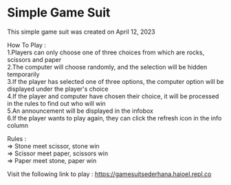# Simple Game Suit

This simple game suit was created on April 12, 2023

How To Play : <br>
1.Players can only choose one of three choices from which are rocks, scissors and paper <br>
2.The computer will choose randomly, and the selection will be hidden temporarily <br>
3.If the player has selected one of three options, the computer option will be displayed under the player's choice <br>
4.If the player and computer have chosen their choice, it will be processed in the rules to find out who will win <br>
5.An announcement will be displayed in the infobox <br>
6.If the player wants to play again, they can click the refresh icon in the info column <br>

Rules : <br>
=> Stone meet scissor, stone win <br>
=> Scissor meet paper, scissors win <br>
=> Paper meet stone, paper win <br>

Visit the following link to play : <a href="https://gamesuitsederhana.haioel.repl.co">https://gamesuitsederhana.haioel.repl.co</a>
